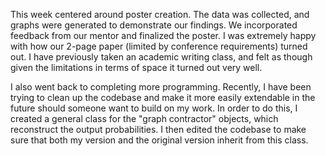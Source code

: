 This week centered around poster creation. The data was collected, and graphs were generated to demonstrate our findings. We incorporated feedback from our mentor and finalized the poster. I was extremely happy with how our 2-page paper (limited by conference requirements) turned out. I have previously taken an academic writing class, and felt as though given the limitations in terms of space it turned out very well.

I also went back to completing more programming. Recently, I have been trying to clean up the codebase and make it more easily extendable in the future should someone want to build on my work. In order to do this, I created a general class for the "graph contractor" objects, which reconstruct the output probabilities. I then edited the codebase to make sure that both my version and the original version inherit from this class.
